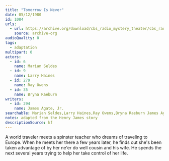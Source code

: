 ```yaml
---
title: "Tomorrow Is Never"
date: 05/12/1980
id: 1084
urls: 
  - url: https://archive.org/download/cbs_radio_mystery_theater/cbs_radio_mystery_theater-1051-1100.zip/cbs_radio_mystery_theater-1051-1100%2Fcbsrmt_1084_tomorrow_is_never.mp3
    source: archive-org
audioQuality: 0
tags: 
  - adaptation
multipart: 0
actors:  
  - id: 6
    name: Marian Seldes  
  - id: 9
    name: Larry Haines  
  - id: 279
    name: Ray Owens  
  - id: 35
    name: Bryna Raeburn
writers:  
  - id: 294
    name: James Agate, Jr.
searchable: Marian Seldes,Larry Haines,Ray Owens,Bryna Raeburn James Agate, Jr.
notes: adapted from the Henry James story
descriptionSource: kf
---
```

A world traveler meets a spinster teacher who dreams of traveling to Europe. When he meets her there a few years later, he finds out she's been taken advantage of by her ne'er do well cousin and his wife. He spends the next several years trying to help her take control of her life.